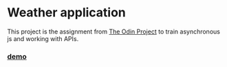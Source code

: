 # Weather application

This project is the assignment from [The Odin Project](https://theodinproject.com) to train asynchronous js and working with APIs.

### [demo](https://heno-s.github.io/odin-weather-app)
